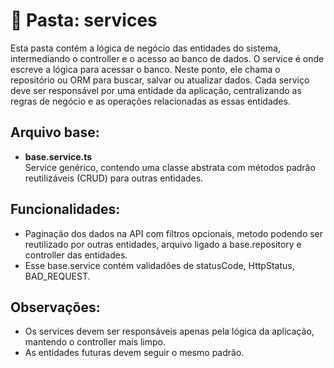 
# 📂 Pasta: services

Esta pasta contém a lógica de negócio das entidades do sistema, intermediando o controller e o acesso ao banco de dados. O service é onde escreve a lógica para acessar o banco. Neste ponto, ele chama o repositório ou ORM para buscar, salvar ou atualizar dados. Cada serviço deve ser responsável por uma entidade da aplicação, centralizando as regras de negócio e as operações relacionadas as essas entidades.

## Arquivo base:

- **base.service.ts**  
  Service genérico, contendo uma classe abstrata com métodos padrão reutilizáveis (CRUD) para outras entidades.

## Funcionalidades:

- Paginação dos dados na API com filtros opcionais, metodo podendo ser reutilizado por outras entidades, arquivo ligado a base.repository e controller das entidades.
- Esse base.service contém validadões de statusCode, HttpStatus, BAD_REQUEST.

## Observações:
- Os services devem ser responsáveis apenas pela lógica da aplicação, mantendo o controller mais limpo.
- As entidades futuras devem seguir o mesmo padrão.
